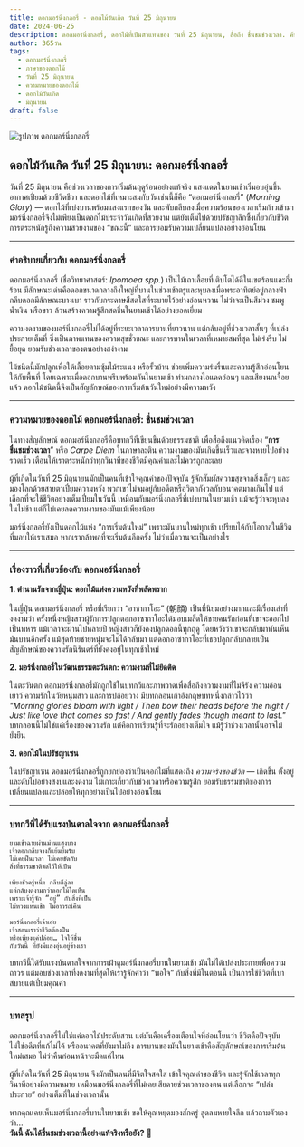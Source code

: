 ```yaml
---
title: ดอกมอร์นิ่งกลอรี่ - ดอกไม้วันเกิด วันที่ 25 มิถุนายน
date: 2024-06-25
description: ดอกมอร์นิ่งกลอรี่, ดอกไม้ที่เป็นตัวแทนของ วันที่ 25 มิถุนายน, สื่อถึง ชื่นชมช่วงเวลา. ค้นพบเรื่องราวที่น่าสนใจ ความหมายในภาษาดอกไม้ และบทกวีที่ยกย่องความงามของมัน
author: 365วัน
tags:
  - ดอกมอร์นิ่งกลอรี่
  - ภาษาของดอกไม้
  - วันที่ 25 มิถุนายน
  - ความหมายของดอกไม้
  - ดอกไม้วันเกิด
  - มิถุนายน
draft: false
---
```


![รูปภาพ ดอกมอร์นิ่งกลอรี่](https://cdn.pixabay.com/photo/2018/10/13/19/39/morning-glory-3744967_1280.jpg#center)


## ดอกไม้วันเกิด วันที่ 25 มิถุนายน: ดอกมอร์นิ่งกลอรี่

วันที่ 25 มิถุนายน คือช่วงเวลาของการเริ่มต้นฤดูร้อนอย่างแท้จริง แสงแดดในยามเช้าเริ่มอบอุ่นขึ้น อากาศเปี่ยมด้วยชีวิตชีวา และดอกไม้ที่เหมาะสมกับวันเช่นนี้ก็คือ “ดอกมอร์นิ่งกลอรี่” (_Morning Glory_) — ดอกไม้ที่เบ่งบานพร้อมแสงแรกของวัน และพับกลีบลงเมื่อความร้อนของเวลาเริ่มก้าวเข้ามา มอร์นิ่งกลอรี่จึงไม่เพียงเป็นดอกไม้ประจำวันเกิดที่สวยงาม แต่ยังเต็มไปด้วยปรัชญาลึกซึ้งเกี่ยวกับชีวิต การตระหนักรู้ถึงความสวยงามของ “ขณะนี้” และการยอมรับความเปลี่ยนแปลงอย่างอ่อนโยน

---

### คำอธิบายเกี่ยวกับ ดอกมอร์นิ่งกลอรี่

ดอกมอร์นิ่งกลอรี่ (ชื่อวิทยาศาสตร์: _Ipomoea spp._) เป็นไม้เถาเลื้อยที่เติบโตได้ดีในเขตร้อนและกึ่งร้อน มีลักษณะเด่นคือดอกขนาดกลางถึงใหญ่ที่บานในช่วงเช้าตรู่และหุบลงเมื่อพระอาทิตย์อยู่กลางฟ้า กลีบดอกมีลักษณะบางเบา ราวกับกระดาษสีสดใสที่ระบายไว้อย่างอ่อนหวาน ไม่ว่าจะเป็นสีม่วง ชมพู น้ำเงิน หรือขาว ล้วนสร้างความรู้สึกสดชื่นในยามเช้าได้อย่างยอดเยี่ยม

ความงดงามของมอร์นิ่งกลอรี่ไม่ได้อยู่ที่ระยะเวลาการบานที่ยาวนาน แต่กลับอยู่ที่ช่วงเวลาสั้นๆ ที่เปล่งประกายเต็มที่ ซึ่งเป็นภาพแทนของความสุขชั่วขณะ และการบานในเวลาที่เหมาะสมที่สุด ไม่เร่งรีบ ไม่ยื้อยุด ยอมรับช่วงเวลาของตนอย่างสง่างาม

ไม้ชนิดนี้มักปลูกเพื่อให้เลื้อยตามซุ้มไม้ระแนง หรือรั้วบ้าน ช่วยเพิ่มความร่มรื่นและความรู้สึกอ่อนโยนให้กับพื้นที่ โดยเฉพาะเมื่อดอกบานพรึบพร้อมกันในยามเช้า ท่ามกลางไอแดดอ่อนๆ และเสียงนกเจื้อยแจ้ว ดอกไม้ชนิดนี้จึงเป็นสัญลักษณ์ของการเริ่มต้นวันใหม่อย่างมีความหวัง

---

### ความหมายของดอกไม้ ดอกมอร์นิ่งกลอรี่: ชื่นชมช่วงเวลา

ในทางสัญลักษณ์ ดอกมอร์นิ่งกลอรี่คือบทกวีที่เขียนขึ้นด้วยธรรมชาติ เพื่อสื่อถึงแนวคิดเรื่อง “**การชื่นชมช่วงเวลา**” หรือ _Carpe Diem_ ในภาษาละติน ความงามของมันเกิดขึ้นเร็วและจางหายไปอย่างรวดเร็ว เตือนให้เราตระหนักว่าทุกวินาทีของชีวิตมีคุณค่าและไม่ควรถูกละเลย

ผู้ที่เกิดในวันที่ 25 มิถุนายนมักเป็นคนที่เข้าใจคุณค่าของปัจจุบัน รู้จักสัมผัสความสุขจากสิ่งเล็กๆ และมองโลกด้วยสายตาเปี่ยมความหวัง พวกเขาไม่จมอยู่กับอดีตหรือวิตกกังวลกับอนาคตมากเกินไป แต่เลือกที่จะใช้ชีวิตอย่างเต็มเปี่ยมในวันนี้ เหมือนกับมอร์นิ่งกลอรี่ที่เบ่งบานในยามเช้า แม้จะรู้ว่าจะหุบลงในไม่ช้า แต่ก็ไม่เคยลดความงามของมันแม้เพียงน้อย

มอร์นิ่งกลอรี่ยังเป็นดอกไม้แห่ง “การเริ่มต้นใหม่” เพราะมันบานใหม่ทุกเช้า เปรียบได้กับโอกาสในชีวิตที่มอบให้เราเสมอ หากเรากล้าพอที่จะเริ่มต้นอีกครั้ง ไม่ว่าเมื่อวานจะเป็นอย่างไร

---

### เรื่องราวที่เกี่ยวข้องกับ ดอกมอร์นิ่งกลอรี่

**1. ตำนานรักจากญี่ปุ่น: ดอกไม้แห่งความหวังที่พลัดพราก**

ในญี่ปุ่น ดอกมอร์นิ่งกลอรี่ หรือที่เรียกว่า “อาซากาโอะ” (朝顔) เป็นที่นิยมอย่างมากและมีเรื่องเล่าที่งดงามว่า ครั้งหนึ่งหญิงสาวผู้รักการปลูกดอกอาซากาโอะได้มอบเมล็ดให้ชายคนรักก่อนที่เขาจะออกไปเป็นทหาร แม้เวลาจะผ่านไปหลายปี หญิงสาวก็ยังคงปลูกดอกนี้ทุกฤดู โดยหวังว่าเขาจะกลับมาทันเห็นมันบานอีกครั้ง แม้สุดท้ายชายหนุ่มจะไม่ได้กลับมา แต่ดอกอาซากาโอะที่เธอปลูกกลับกลายเป็นสัญลักษณ์ของความรักนิรันดร์ที่ยังคงอยู่ในทุกเช้าใหม่

**2. มอร์นิ่งกลอรี่ในวัฒนธรรมตะวันตก: ความงามที่ไม่ยึดติด**

ในตะวันตก ดอกมอร์นิ่งกลอรี่มักถูกใช้ในบทกวีและภาพวาดเพื่อสื่อถึงความงามที่ไม่จีรัง ความอ่อนเยาว์ ความรักในวัยหนุ่มสาว และการปล่อยวาง มีบทกลอนเก่าอังกฤษบทหนึ่งกล่าวไว้ว่า  
_"Morning glories bloom with light / Then bow their heads before the night / Just like love that comes so fast / And gently fades though meant to last."_  
บทกลอนนี้ไม่ใช่แค่เรื่องของความรัก แต่คือการเรียนรู้ที่จะรักอย่างเต็มใจ แม้รู้ว่าช่วงเวลานั้นอาจไม่ยั่งยืน

**3. ดอกไม้ในปรัชญาเซน**

ในปรัชญาเซน ดอกมอร์นิ่งกลอรี่ถูกยกย่องว่าเป็นดอกไม้ที่แสดงถึง _ความจริงของชีวิต_ — เกิดขึ้น ตั้งอยู่ และดับไปอย่างสงบและงดงาม ไม่เกาะเกี่ยวกับช่วงเวลาหรือความรู้สึก ยอมรับธรรมชาติของการเปลี่ยนแปลงและปล่อยให้ทุกอย่างเป็นไปอย่างอ่อนโยน

---

### บทกวีที่ได้รับแรงบันดาลใจจาก ดอกมอร์นิ่งกลอรี่

```
ยามเช้าฉายผ่านม่านแสงบาง  
เจ้าดอกกลีบจางก็แย้มยิ้มรับ  
ไม่เคยฝืนเวลา ไม่เคยขัดกับ  
สิ่งที่ธรรมชาติจัดไว้ให้เป็น

เพียงชั่วครู่หนึ่ง กลีบก็ลู่ลง  
แต่กลับงดงามกว่าดอกไม้ใดเห็น  
เพราะเจ้ารู้จัก “อยู่” กับสิ่งที่เป็น  
ไม่หวงแหนเช้า ไม่อาวรณ์คืน

มอร์นิ่งกลอรี่เจ้าเอ๋ย  
เจ้าสอนเราว่าชีวิตต้องฝืน  
หรือเพียงแค่ปล่อย… ใจให้ชื่น  
กับวันนี้ ที่ยังมีแสงอุ่นอยู่ข้างเรา
```

บทกวีนี้ได้รับแรงบันดาลใจจากการเฝ้าดูมอร์นิ่งกลอรี่บานในยามเช้า มันไม่ได้เปล่งประกายเพื่อความถาวร แต่มอบช่วงเวลาที่งดงามที่สุดให้เรารู้จักคำว่า “พอใจ” กับสิ่งที่มีในตอนนี้ เป็นการใช้ชีวิตที่เบาสบายแต่เปี่ยมคุณค่า

---

### บทสรุป

ดอกมอร์นิ่งกลอรี่ไม่ใช่แค่ดอกไม้ประดับสวน แต่มันคือเครื่องเตือนใจที่อ่อนโยนว่า ชีวิตคือปัจจุบัน ไม่ใช่อดีตที่แก้ไม่ได้ หรืออนาคตที่ยังมาไม่ถึง การบานของมันในยามเช้าคือสัญลักษณ์ของการเริ่มต้นใหม่เสมอ ไม่ว่าคืนก่อนหน้าจะมืดแค่ไหน

ผู้ที่เกิดในวันที่ 25 มิถุนายน จึงมักเป็นคนที่มีจิตใจสดใส เข้าใจคุณค่าของชีวิต และรู้จักใช้เวลาทุกวินาทีอย่างมีความหมาย เหมือนมอร์นิ่งกลอรี่ที่ไม่เคยเสียดายช่วงเวลาของตน แต่เลือกจะ “เปล่งประกาย” อย่างเต็มที่ในช่วงเวลานั้น

หากคุณเคยเห็นมอร์นิ่งกลอรี่บานในยามเช้า ขอให้คุณหยุดมองสักครู่ สูดลมหายใจลึก แล้วถามตัวเองว่า…  
**วันนี้ ฉันได้ชื่นชมช่วงเวลานี้อย่างแท้จริงหรือยัง?** 🌸